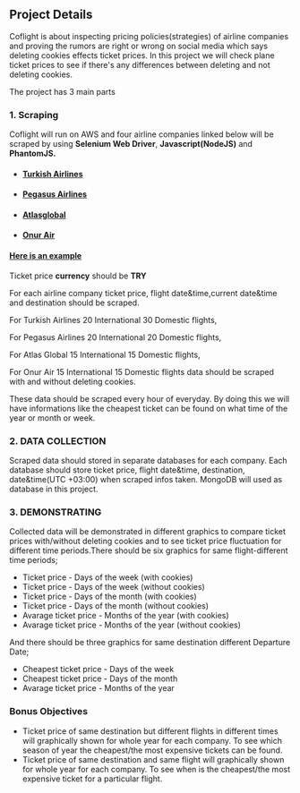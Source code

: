 ## Project Details

Coflight is about inspecting pricing policies(strategies) of airline companies and proving the rumors are right or wrong on social media which says deleting cookies effects ticket prices. In this project we will check plane ticket prices to see if there's any differences between deleting and not deleting cookies.

The project has 3 main parts

### **1. Scraping** 

Coflight will run on AWS and four airline companies linked below will be scraped by using **Selenium Web Driver**, **Javascript(NodeJS)** and **PhantomJS.**

* #### [Turkish Airlines](https://www.turkishairlines.com/)
* #### [Pegasus Airlines](https://www.flypgs.com/)
* #### [Atlasglobal](https://www.atlasglb.com/)
* #### [Onur Air](https://www.onurair.com/)
#### [Here is an example](https://github.com/FCanberk/Scraping/blob/master/Ist_Lon.js)

Ticket price **currency** should be **TRY**

For each airline company ticket price, flight date&time,current date&time and destination should be scraped.

For Turkish Airlines 20 International 30 Domestic flights,

For Pegasus Airlines 20 International 20 Domestic flights,

For Atlas Global     15 International 15 Domestic flights,

For Onur Air         15 International 15 Domestic flights data 
should be scraped with and without deleting cookies.

These data should be scraped every hour of everyday. By doing this we will have informations like the cheapest ticket can be found on what time of the year or month or week. 


### **2. DATA COLLECTION**

Scraped data should stored in separate databases for each company. Each database should store ticket price, flight date&time, destination, date&time(UTC +03:00) when scraped infos taken. MongoDB will used as database in this project.

### **3. DEMONSTRATING**

Collected data will be demonstrated in different graphics to compare ticket prices with/without deleting cookies and to see ticket price fluctuation for different time periods.There should be six graphics for same flight-different time periods;
* Ticket price - Days of the week (with cookies)
* Ticket price - Days of the week (without cookies)
* Ticket price - Days of the month (with cookies) 
* Ticket price - Days of the month (without cookies)
* Avarage ticket price - Months of the year (with cookies)
* Avarage ticket price - Months of the year (without cookies)
 
And there should be three graphics for same destination different Departure Date;
* Cheapest ticket price - Days of the week
* Cheapest ticket price - Days of the month
* Avarage  ticket price - Months of the year

### Bonus Objectives

* Ticket price of same destination but different flights in different times will graphically shown for whole year for each company. To see which season of year the cheapest/the most expensive tickets can be found.
* Ticket price of same destination and same flight will graphically shown for whole year for each company. To see when is the cheapest/the most expensive ticket for a particular flight.

